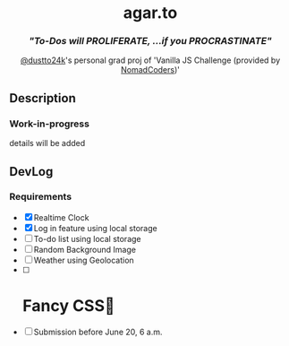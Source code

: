 <div align ="center">

# agar.to

### <i>"To-Dos will PROLIFERATE, ...if you PROCRASTINATE"</i>

[@dustto24k](https://github.com/dustto24k)'s personal grad proj of
'Vanilla JS Challenge (provided by [NomadCoders](https://github.com/nomadcoders))'

</div>

## Description

### Work-in-progress

details will be added

## DevLog

### Requirements

- [x] Realtime Clock
- [x] Log in feature using local storage
- [ ] To-do list using local storage
- [ ] Random Background Image
- [ ] Weather using Geolocation
- [ ] # Fancy CSS💖
- [ ] Submission before June 20, 6 a.m.
